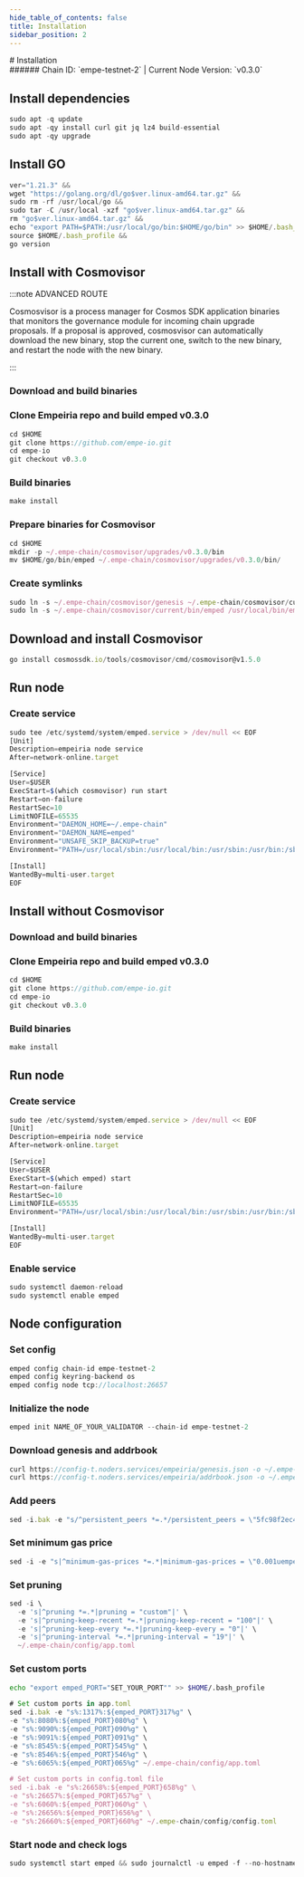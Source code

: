 ```yaml
---
hide_table_of_contents: false
title: Installation
sidebar_position: 2
---
```


<div class="h1-with-icon icon-empeiria">
# Installation
</div>
###### Chain ID: `empe-testnet-2` | Current Node Version: `v0.3.0`

## Install dependencies

```js
sudo apt -q update
sudo apt -qy install curl git jq lz4 build-essential
sudo apt -qy upgrade
```

## Install GO
```js
ver="1.21.3" &&
wget "https://golang.org/dl/go$ver.linux-amd64.tar.gz" &&
sudo rm -rf /usr/local/go &&
sudo tar -C /usr/local -xzf "go$ver.linux-amd64.tar.gz" &&
rm "go$ver.linux-amd64.tar.gz" &&
echo "export PATH=$PATH:/usr/local/go/bin:$HOME/go/bin" >> $HOME/.bash_profile &&
source $HOME/.bash_profile &&
go version
```

## Install with Cosmovisor
:::note ADVANCED ROUTE

Cosmosvisor is a process manager for Cosmos SDK application binaries that monitors the governance module for incoming chain upgrade proposals. If a proposal is approved, cosmosvisor can automatically download the new binary, stop the current one, switch to the new binary, and restart the node with the new binary.

:::
### Download and build binaries
### Clone Empeiria repo and build emped v0.3.0
```js
cd $HOME
git clone https://github.com/empe-io.git
cd empe-io
git checkout v0.3.0
```

### Build binaries
```js
make install
```
### Prepare binaries for Cosmovisor
```js
cd $HOME
mkdir -p ~/.empe-chain/cosmovisor/upgrades/v0.3.0/bin
mv $HOME/go/bin/emped ~/.empe-chain/cosmovisor/upgrades/v0.3.0/bin/
```

### Create symlinks
```js
sudo ln -s ~/.empe-chain/cosmovisor/genesis ~/.empe-chain/cosmovisor/current -f
sudo ln -s ~/.empe-chain/cosmovisor/current/bin/emped /usr/local/bin/emped -f
```

## Download and install Cosmovisor
```js
go install cosmossdk.io/tools/cosmovisor/cmd/cosmovisor@v1.5.0
```

## Run node
### Create service
```js
sudo tee /etc/systemd/system/emped.service > /dev/null << EOF
[Unit]
Description=empeiria node service
After=network-online.target

[Service]
User=$USER
ExecStart=$(which cosmovisor) run start
Restart=on-failure
RestartSec=10
LimitNOFILE=65535
Environment="DAEMON_HOME=~/.empe-chain"
Environment="DAEMON_NAME=emped"
Environment="UNSAFE_SKIP_BACKUP=true"
Environment="PATH=/usr/local/sbin:/usr/local/bin:/usr/sbin:/usr/bin:/sbin:/bin:/usr/games:/usr/local/games:/snap/bin:~/.empe-chain/cosmovisor/current/bin"

[Install]
WantedBy=multi-user.target
EOF
```

## Install without Cosmovisor

### Download and build binaries
### Clone Empeiria repo and build emped v0.3.0
```js
cd $HOME
git clone https://github.com/empe-io.git
cd empe-io
git checkout v0.3.0
```

### Build binaries
```js
make install
```

## Run node
### Create service
```js
sudo tee /etc/systemd/system/emped.service > /dev/null << EOF
[Unit]
Description=empeiria node service
After=network-online.target

[Service]
User=$USER
ExecStart=$(which emped) start
Restart=on-failure
RestartSec=10
LimitNOFILE=65535
Environment="PATH=/usr/local/sbin:/usr/local/bin:/usr/sbin:/usr/bin:/sbin:/bin:/usr/games:/usr/local/games:/snap/bin"

[Install]
WantedBy=multi-user.target
EOF
```

### Enable service
```js
sudo systemctl daemon-reload
sudo systemctl enable emped
```

## Node configuration
### Set config
```js
emped config chain-id empe-testnet-2
emped config keyring-backend os
emped config node tcp://localhost:26657
```

### Initialize the node
```js
emped init NAME_OF_YOUR_VALIDATOR --chain-id empe-testnet-2
```

### Download genesis and addrbook
```js
curl https://config-t.noders.services/empeiria/genesis.json -o ~/.empe-chain/config/genesis.json
curl https://config-t.noders.services/empeiria/addrbook.json -o ~/.empe-chain/config/addrbook.json
```
### Add peers
```js
sed -i.bak -e "s/^persistent_peers *=.*/persistent_peers = \"5fc98f2ec4b2a6001aa5655c9852d259e83a8e74@empeiria-t-rpc.noders.services:11256\"/" ~/.empe-chain/config/config.toml
```

### Set minimum gas price
```js
sed -i -e "s|^minimum-gas-prices *=.*|minimum-gas-prices = \"0.001uempe\"|" ~/.empe-chain/config/app.toml
```
### Set pruning
```js
sed -i \
  -e 's|^pruning *=.*|pruning = "custom"|' \
  -e 's|^pruning-keep-recent *=.*|pruning-keep-recent = "100"|' \
  -e 's|^pruning-keep-every *=.*|pruning-keep-every = "0"|' \
  -e 's|^pruning-interval *=.*|pruning-interval = "19"|' \
  ~/.empe-chain/config/app.toml
```

### Set custom ports

```bash
echo "export emped_PORT="SET_YOUR_PORT"" >> $HOME/.bash_profile
```

```js
# Set custom ports in app.toml
sed -i.bak -e "s%:1317%:${emped_PORT}317%g" \
-e "s%:8080%:${emped_PORT}080%g" \
-e "s%:9090%:${emped_PORT}090%g" \
-e "s%:9091%:${emped_PORT}091%g" \
-e "s%:8545%:${emped_PORT}545%g" \
-e "s%:8546%:${emped_PORT}546%g" \
-e "s%:6065%:${emped_PORT}065%g" ~/.empe-chain/config/app.toml

# Set custom ports in config.toml file
sed -i.bak -e "s%:26658%:${emped_PORT}658%g" \
-e "s%:26657%:${emped_PORT}657%g" \
-e "s%:6060%:${emped_PORT}060%g" \
-e "s%:26656%:${emped_PORT}656%g" \
-e "s%:26660%:${emped_PORT}660%g" ~/.empe-chain/config/config.toml
```

### Start node and check logs
```js
sudo systemctl start emped && sudo journalctl -u emped -f --no-hostname -o cat
```
